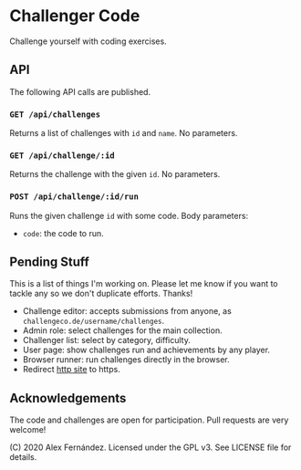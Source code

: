 # Challenger Code

Challenge yourself with coding exercises.

## API

The following API calls are published.

### `GET /api/challenges`

Returns a list of challenges with `id` and `name`.
No parameters.

### `GET /api/challenge/:id`

Returns the challenge with the given `id`.
No parameters.

### `POST /api/challenge/:id/run`

Runs the given challenge `id` with some code.
Body parameters:

* `code`: the code to run.

## Pending Stuff

This is a list of things I'm working on.
Please let me know if you want to tackle any
so we don't duplicate efforts.
Thanks!

* Challenge editor:
accepts submissions from anyone,
as `challengeco.de/username/challenges`.
* Admin role:
select challenges for the main collection.
* Challenger list:
select by category, difficulty.
* User page:
show challenges run and achievements by any player.
* Browser runner:
run challenges directly in the browser.
* Redirect [http site](http://challengerco.de/) to https.

## Acknowledgements

The code and challenges are open for participation.
Pull requests are very welcome!

(C) 2020 Alex Fernández.
Licensed under the GPL v3.
See LICENSE file for details.

